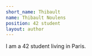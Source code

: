 ```yaml
---
short_name: Thibault
name: Thibault Noulens
position: 42 student
layout: author
---
```

I am a 42 student living in Paris.